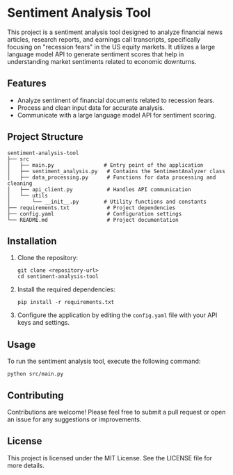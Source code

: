 # Sentiment Analysis Tool

This project is a sentiment analysis tool designed to analyze financial news articles, research reports, and earnings call transcripts, specifically focusing on "recession fears" in the US equity markets. It utilizes a large language model API to generate sentiment scores that help in understanding market sentiments related to economic downturns.

## Features

- Analyze sentiment of financial documents related to recession fears.
- Process and clean input data for accurate analysis.
- Communicate with a large language model API for sentiment scoring.

## Project Structure

```
sentiment-analysis-tool
├── src
│   ├── main.py                # Entry point of the application
│   ├── sentiment_analysis.py   # Contains the SentimentAnalyzer class
│   ├── data_processing.py      # Functions for data processing and cleaning
│   ├── api_client.py           # Handles API communication
│   └── utils
│       └── __init__.py        # Utility functions and constants
├── requirements.txt            # Project dependencies
├── config.yaml                 # Configuration settings
└── README.md                   # Project documentation
```

## Installation

1. Clone the repository:
   ```
   git clone <repository-url>
   cd sentiment-analysis-tool
   ```

2. Install the required dependencies:
   ```
   pip install -r requirements.txt
   ```

3. Configure the application by editing the `config.yaml` file with your API keys and settings.

## Usage

To run the sentiment analysis tool, execute the following command:

```
python src/main.py
```

## Contributing

Contributions are welcome! Please feel free to submit a pull request or open an issue for any suggestions or improvements.

## License

This project is licensed under the MIT License. See the LICENSE file for more details.